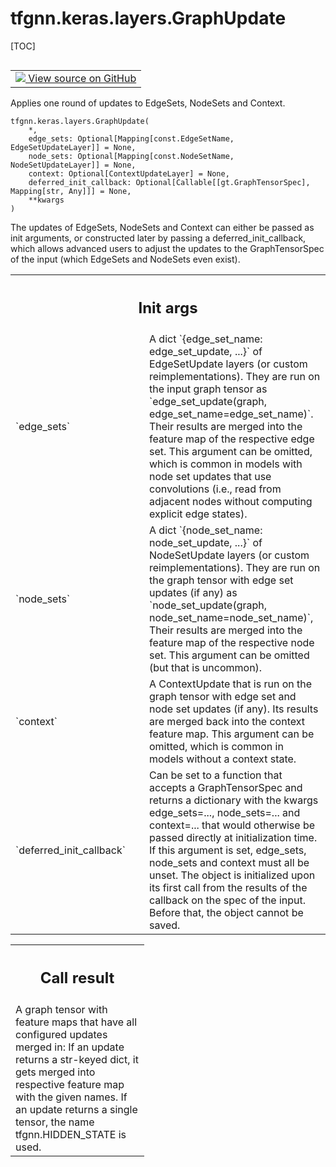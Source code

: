 # tfgnn.keras.layers.GraphUpdate

[TOC]

<!-- Insert buttons and diff -->

<table class="tfo-notebook-buttons tfo-api nocontent" align="left">
<td>
  <a target="_blank" href="https://github.com/tensorflow/gnn/tree/master/tensorflow_gnn/keras/layers/graph_update.py#L125-L258">
    <img src="https://www.tensorflow.org/images/GitHub-Mark-32px.png" />
    View source on GitHub
  </a>
</td>
</table>

Applies one round of updates to EdgeSets, NodeSets and Context.

<pre class="devsite-click-to-copy prettyprint lang-py tfo-signature-link">
<code>tfgnn.keras.layers.GraphUpdate(
    *,
    edge_sets: Optional[Mapping[const.EdgeSetName, EdgeSetUpdateLayer]] = None,
    node_sets: Optional[Mapping[const.NodeSetName, NodeSetUpdateLayer]] = None,
    context: Optional[ContextUpdateLayer] = None,
    deferred_init_callback: Optional[Callable[[gt.GraphTensorSpec], Mapping[str, Any]]] = None,
    **kwargs
)
</code></pre>



<!-- Placeholder for "Used in" -->

The updates of EdgeSets, NodeSets and Context can either be passed as
init arguments, or constructed later by passing a deferred_init_callback,
which allows advanced users to adjust the updates to the GraphTensorSpec
of the input (which EdgeSets and NodeSets even exist).

<!-- Tabular view -->
 <table class="responsive fixed orange">
<colgroup><col width="214px"><col></colgroup>
<tr><th colspan="2"><h2 class="add-link">Init args</h2></th></tr>

<tr>
<td>
`edge_sets`<a id="edge_sets"></a>
</td>
<td>
A dict `{edge_set_name: edge_set_update, ...}` of EdgeSetUpdate
layers (or custom reimplementations). They are run on the input graph
tensor as `edge_set_update(graph, edge_set_name=edge_set_name)`.
Their results are merged into the feature map of the respective edge set.
This argument can be omitted, which is common in models with node set
updates that use convolutions (i.e., read from adjacent nodes without
computing explicit edge states).
</td>
</tr><tr>
<td>
`node_sets`<a id="node_sets"></a>
</td>
<td>
A dict `{node_set_name: node_set_update, ...}` of NodeSetUpdate
layers (or custom reimplementations). They are run on the graph tensor
with edge set updates (if any) as
`node_set_update(graph, node_set_name=node_set_name)`,
Their results are merged into the feature map of the respective node set.
This argument can be omitted (but that is uncommon).
</td>
</tr><tr>
<td>
`context`<a id="context"></a>
</td>
<td>
A ContextUpdate that is run on the graph tensor with edge set and
node set updates (if any). Its results are merged back into the context
feature map. This argument can be omitted, which is common in models
without a context state.
</td>
</tr><tr>
<td>
`deferred_init_callback`<a id="deferred_init_callback"></a>
</td>
<td>
Can be set to a function that accepts a
GraphTensorSpec and returns a dictionary with the kwargs
edge_sets=..., node_sets=... and context=... that would otherwise be
passed directly at initialization time. If this argument is set,
edge_sets, node_sets and context must all be unset.
The object is initialized upon its first call from the results of
the callback on the spec of the input. Before that, the object cannot
be saved.
</td>
</tr>
</table>

<!-- Tabular view -->
 <table class="responsive fixed orange">
<colgroup><col width="214px"><col></colgroup>
<tr><th colspan="2"><h2 class="add-link">Call result</h2></th></tr>
<tr class="alt">
<td colspan="2">
A graph tensor with feature maps that have all configured updates merged in:
If an update returns a str-keyed dict, it gets merged into respective
feature map with the given names. If an update returns a single tensor,
the name tfgnn.HIDDEN_STATE is used.
</td>
</tr>

</table>
